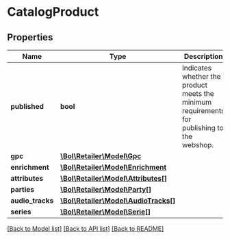 # CatalogProduct

## Properties
Name | Type | Description | Notes
------------ | ------------- | ------------- | -------------
**published** | **bool** | Indicates whether the product meets the minimum requirements for publishing to the webshop. | 
**gpc** | [**\Bol\Retailer\Model\Gpc**](Gpc.md) |  | 
**enrichment** | [**\Bol\Retailer\Model\Enrichment**](Enrichment.md) |  | [optional] 
**attributes** | [**\Bol\Retailer\Model\Attributes[]**](Attributes.md) |  | 
**parties** | [**\Bol\Retailer\Model\Party[]**](Party.md) |  | 
**audio_tracks** | [**\Bol\Retailer\Model\AudioTracks[]**](AudioTracks.md) |  | [optional] 
**series** | [**\Bol\Retailer\Model\Serie[]**](Serie.md) |  | [optional] 

[[Back to Model list]](../../README.md#documentation-for-models) [[Back to API list]](../../README.md#documentation-for-api-endpoints) [[Back to README]](../../README.md)

